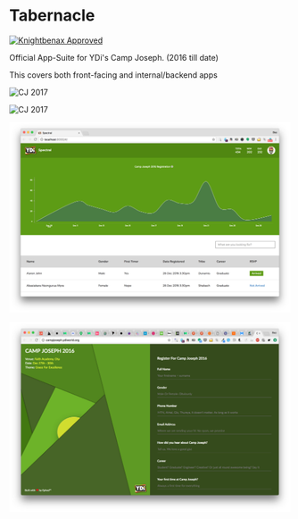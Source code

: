 # Tabernacle

[![Knightbenax Approved](http://ephodng.com/knightbenax-badge.svg)](https://twitter.com/knightbenax)

Official App-Suite for YDi's Camp Joseph. (2016 till date) 

This covers both front-facing and internal/backend apps

![CJ 2017](/screen_one.png?raw=true "CJ 2017")

![CJ 2017](/screen_two.png?raw=true "CJ 2017")

![Spectral - The Admin Backend that manages registration](/desc.png?raw=true "Spectral - The Admin Backend that manages registration")

![Spectral - Registration Portal](/desc_3.png?raw=true "Registration Portal")


